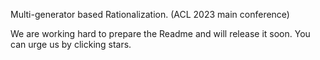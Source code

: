 Multi-generator based Rationalization. (ACL 2023 main conference)

We are working hard to prepare the Readme and will release it soon. You can urge us by clicking stars.

